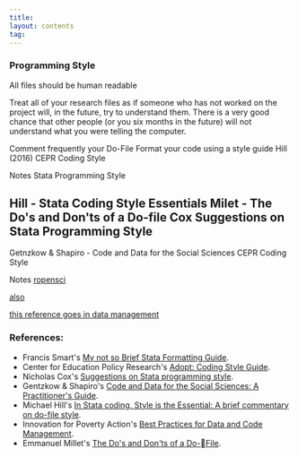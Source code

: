 ```yaml
---
title:
layout: contents
tag:
---
```


### Programming Style

All files should be human readable

Treat all of your research files as if someone who has not worked on the project will, in the future, try to understand them.
There is a very good chance that other people (or you six months in the future) will not understand what you were telling the computer.

Comment frequently your Do-File
Format your code using a style guide
Hill (2016)
CEPR Coding Style


Notes Stata Programming Style

Hill - Stata Coding Style Essentials
Milet - The Do's and Don'ts of a Do-file
Cox Suggestions on Stata Programming Style
--
Getnzkow & Shapiro - Code and Data for the Social Sciences
CEPR Coding Style

Notes [ropensci](http://ropensci.github.io/reproducibility-guide/sections/writingCode/)

[also](https://gist.github.com/alexhanna/d6897e2e4c011b4519231c672b56099b)

[this reference goes in data management](https://www.slideshare.net/izahn/data-management-in-stata)

### References:

- Francis Smart's [My not so Brief Stata Formatting Guide](http://www.econometricsbysimulation.com/2013/03/my-not-so-brief-stata-formatting-guide.html).
- Center for Education Policy Research's [Adopt: Coding Style Guide](https://hwpi.harvard.edu/files/sdp/files/sdp-toolkit-coding-style-guide.pdf).
- Nicholas Cox's [Suggestions on Stata programming style](https://www.stata-journal.com/article.html?article=pr0018).
- Gentzkow & Shapiro's [Code and Data for the Social Sciences: A Practitioner's Guide](https://web.stanford.edu/~gentzkow/research/CodeAndData.pdf).
- Michael Hill's [In Stata coding, Style is the Essential: A brief commentary on do-file style](https://michaelshill.net/2015/07/31/in-stata-coding-style-is-the-essential/).
- Innovation for Poverty Action's [Best Practices for Data and Code Management](https://www.poverty-action.org/publication/ipas-best-practices-data-and-code-management).
- Emmanuel Millet's [The Do's and Don'ts of a Do-File](https://www.parisschoolofeconomics.eu/docs/yin-remi/do-file.pdf).
